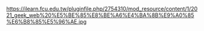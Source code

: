 https://ilearn.fcu.edu.tw/pluginfile.php/2754310/mod_resource/content/1/2021_geek_web%20%E5%BE%85%E8%BE%A6%E4%BA%8B%E9%A0%85%E6%B8%85%E5%96%AE.jpg
